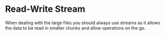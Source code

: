 # Read-Write Stream

When dealing with the large files you should always use streams as it allows the data to be read in smaller chunks and allow operations on the go.
